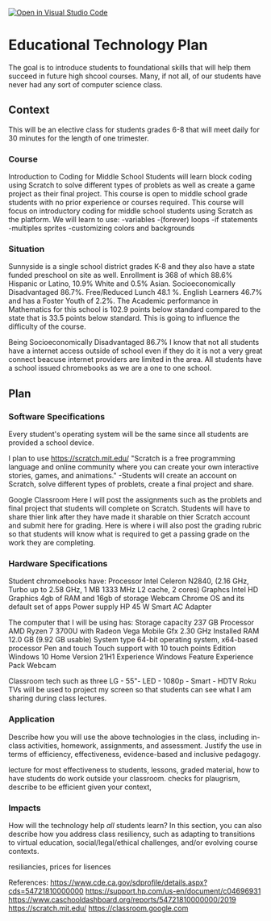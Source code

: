 [![Open in Visual Studio Code](https://classroom.github.com/assets/open-in-vscode-f059dc9a6f8d3a56e377f745f24479a46679e63a5d9fe6f495e02850cd0d8118.svg)](https://classroom.github.com/online_ide?assignment_repo_id=6096581&assignment_repo_type=AssignmentRepo)
# Educational Technology Plan

The goal is to introduce students to foundational skills that will help them succeed in future high shcool courses. Many, if not all, of our students have never had any sort of computer science class. 

## Context
This will be an elective class for students grades 6-8 that will meet daily for 30 minutes for the length of one trimester. 

### Course

Introduction to Coding for Middle School
Students will learn block coding using Scratch to solve different types of problets
as well as create a game project as their final project.
This course is open to middle school grade students with no prior experience or courses required. 
This course will focus on introductory coding for middle school students using Scratch as the platform.
We will learn to use:
-variables
-(forever) loops
-if statements
-multiples sprites
-customizing colors and backgrounds

### Situation

Sunnyside is a single school district grades K-8 and they also have a state funded preschool on site as well. Enrollment is 368 of which 88.6% Hispanic or Latino, 10.9% White and 0.5% Asian. Socioeconomically Disadvantaged 86.7%. Free/Reduced Lunch 48.1 %. English Learners 46.7%
and has a Foster Youth of 2.2%. The Academic performance in Mathematics for this school is 102.9 points below standard compared to the state that is 33.5 points below standard. This is going to influence the difficulty of the course. 

Being Socioeconomically Disadvantaged 86.7% I know that not all students have a internet access outside of school even if they do it is not a very great connect beacuse internet providers are limited in the area. All students have a school issued chromebooks as we are a one to one school.

## Plan

### Software Specifications

Every student's operating system will be the same since all students are provided a school device.

I plan to use https://scratch.mit.edu/ "Scratch is a free programming language and online community where you can create your own interactive stories, games, and animations."
-Students will create an account on Scratch, solve different types of problets, create a final project and share.

Google Classroom
Here I will post the assignments such as the problets and final project that students will complete on Scratch. Students will have to share thier link after they have made it sharable on thier Scratch account and submit here for grading. Here is where i will also post the grading rubric so that students will know what is required to get a passing grade on the work they are completing. 

### Hardware Specifications

Student chromoebooks have:
Processor Intel Celeron N2840, (2.16 GHz, Turbo up to 2.58 GHz, 1 MB 1333 MHz L2 cache, 2 cores)
Graphcs Intel HD Graphics 
4gb of RAM and 16gb of storage
Webcam
Chrome OS and its default set of apps
Power supply HP 45 W Smart AC Adapter

The computer that I will be using has:
Storage capacity 237 GB
Processor	AMD Ryzen 7 3700U with Radeon Vega Mobile Gfx     2.30 GHz
Installed RAM	12.0 GB (9.92 GB usable)
System type	64-bit operating system, x64-based processor
Pen and touch	Touch support with 10 touch points
Edition	Windows 10 Home
Version	21H1
Experience	Windows Feature Experience Pack 
Webcam

Classroom tech such as three LG - 55"- LED - 1080p - Smart - HDTV Roku TVs  will be used to project my screen so that students can see what I am sharing during class lectures.

### Application

Describe how you will use the above technologies in the class, including
in-class activities, homework, assignments, and assessment. Justify the use
in terms of efficiency, effectiveness, evidence-based and inclusive pedagogy.




lecture for most effectiveness to students, lessons, graded material, how to have students do work outside your classroom. 
checks for plaugrism, describe to be efficient given your context, 

### Impacts

How will the technology help *all* students learn? In this section, you can also
describe how you address class resiliency, such as adapting to
transitions to virtual education, social/legal/ethical challenges,  and/or
evolving course contexts.

resiliancies, prices for lisences 

References:
https://www.cde.ca.gov/sdprofile/details.aspx?cds=54721810000000
https://support.hp.com/us-en/document/c04696931
https://www.caschooldashboard.org/reports/54721810000000/2019
https://scratch.mit.edu/
https://classroom.google.com
